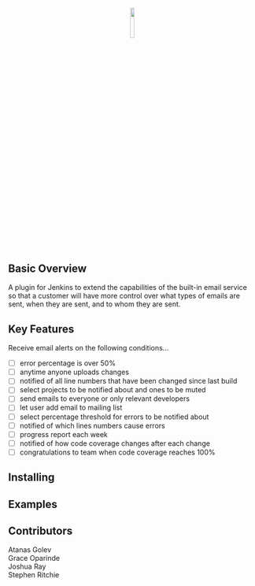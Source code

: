 <p align="center"><img width=12.5% src="https://wiki.jenkins.io/download/attachments/2916393/logo.png?version=1&modificationDate=1302753947000&api=v2"></p>

## Basic Overview
A plugin for Jenkins to extend the capabilities of the built-in email service so that a customer will have more control over what types of emails are sent, when they are sent, and to whom they are sent.
## Key Features
Receive email alerts on the following conditions...
- [ ] error percentage is over 50%
- [ ] anytime anyone uploads changes
- [ ] notified of all line numbers that have been changed since last build
- [ ] select projects to be notified about and ones to be muted
- [ ] send emails to everyone or only relevant developers
- [ ] let user add email to mailing list
- [ ] select percentage threshold for errors to be notified about
- [ ] notified of which lines numbers cause errors
- [ ] progress report each week
- [ ] notified of how code coverage changes after each change
- [ ] congratulations to team when code coverage reaches 100%
## Installing
## Examples
## Contributors
Atanas Golev<br>
Grace Oparinde<br>
Joshua Ray<br>
Stephen Ritchie<br>
